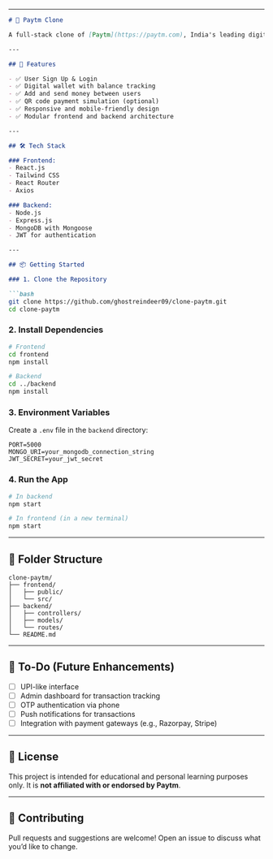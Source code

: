 

---

````markdown
# 🏦 Paytm Clone

A full-stack clone of [Paytm](https://paytm.com), India's leading digital payments platform. This project replicates the core features of Paytm such as user authentication, wallet transactions, and responsive UI, built for educational purposes and hands-on learning.

---

## 🚀 Features

- ✅ User Sign Up & Login
- ✅ Digital wallet with balance tracking
- ✅ Add and send money between users
- ✅ QR code payment simulation (optional)
- ✅ Responsive and mobile-friendly design
- ✅ Modular frontend and backend architecture

---

## 🛠️ Tech Stack

### Frontend:
- React.js
- Tailwind CSS
- React Router
- Axios

### Backend:
- Node.js
- Express.js
- MongoDB with Mongoose
- JWT for authentication

---

## 📦 Getting Started

### 1. Clone the Repository

```bash
git clone https://github.com/ghostreindeer09/clone-paytm.git
cd clone-paytm
````

### 2. Install Dependencies

```bash
# Frontend
cd frontend
npm install

# Backend
cd ../backend
npm install
```

### 3. Environment Variables

Create a `.env` file in the `backend` directory:

```env
PORT=5000
MONGO_URI=your_mongodb_connection_string
JWT_SECRET=your_jwt_secret
```

### 4. Run the App

```bash
# In backend
npm start

# In frontend (in a new terminal)
npm start
```

---

## 📁 Folder Structure

```
clone-paytm/
├── frontend/
│   ├── public/
│   └── src/
├── backend/
│   ├── controllers/
│   ├── models/
│   └── routes/
└── README.md
```

---



## 📌 To-Do (Future Enhancements)

* [ ] UPI-like interface
* [ ] Admin dashboard for transaction tracking
* [ ] OTP authentication via phone
* [ ] Push notifications for transactions
* [ ] Integration with payment gateways (e.g., Razorpay, Stripe)

---

## 📜 License

This project is intended for educational and personal learning purposes only. It is **not affiliated with or endorsed by Paytm**.

---

## 🙌 Contributing

Pull requests and suggestions are welcome! Open an issue to discuss what you’d like to change.





